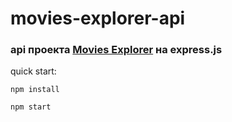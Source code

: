 # movies-explorer-api 


### api проекта [Movies Explorer](https://github.com/Dmitry-Filippov/movies-explorer-frontend.git) на express.js


quick start:


`npm install`

`npm start`
